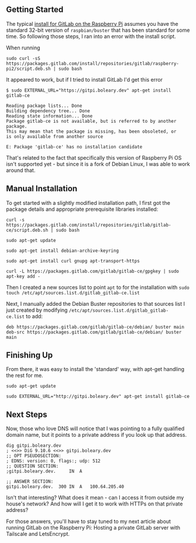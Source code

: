## Getting Started[](https://about.gitlab.com/blog/2022/03/14/installing-gitlab-on-raspberry-pi-64-bit-os/#getting-started)

The typical [install for GitLab on the Raspberry Pi](https://about.gitlab.com/install/#raspberry-pi-os) assumes you have the standard 32-bit version of `raspbian/buster` that has been standard for some time. So following those steps, I ran into an error with the install script.

When running

```
sudo curl -sS https://packages.gitlab.com/install/repositories/gitlab/raspberry-pi2/script.deb.sh | sudo bash
```

It appeared to work, but if I tried to install GitLab I'd get this error

```
$ sudo EXTERNAL_URL="https://gitpi.boleary.dev" apt-get install gitlab-ce

Reading package lists... Done
Building dependency tree... Done
Reading state information... Done
Package gitlab-ce is not available, but is referred to by another package.
This may mean that the package is missing, has been obsoleted, or
is only available from another source
 
E: Package 'gitlab-ce' has no installation candidate
```

That's related to the fact that specifically this version of Raspberry Pi OS isn't supported yet - but since it is a fork of Debian Linux, I was able to work around that.

## Manual Installation[](https://about.gitlab.com/blog/2022/03/14/installing-gitlab-on-raspberry-pi-64-bit-os/#manual-installation)

To get started with a slightly modified installation path, I first got the package details and appropriate prerequisite libraries installed:

```
curl -s https://packages.gitlab.com/install/repositories/gitlab/gitlab-ce/script.deb.sh | sudo bash

sudo apt-get update

sudo apt-get install debian-archive-keyring

sudo apt-get install curl gnupg apt-transport-https

curl -L https://packages.gitlab.com/gitlab/gitlab-ce/gpgkey | sudo apt-key add -
```

Then I created a new sources list to point `apt` to for the installation with `sudo touch /etc/apt/sources.list.d/gitlab_gitlab-ce.list`

Next, I manually added the Debian Buster repositories to that sources list I just created by modifying `/etc/apt/sources.list.d/gitlab_gitlab-ce.list` to add:

```
deb https://packages.gitlab.com/gitlab/gitlab-ce/debian/ buster main
deb-src https://packages.gitlab.com/gitlab/gitlab-ce/debian/ buster main
```

## Finishing Up[](https://about.gitlab.com/blog/2022/03/14/installing-gitlab-on-raspberry-pi-64-bit-os/#finishing-up)

From there, it was easy to install the 'standard' way, with apt-get handling the rest for me.

```
sudo apt-get update

sudo EXTERNAL_URL="http://gitpi.boleary.dev" apt-get install gitlab-ce
```

## Next Steps[](https://about.gitlab.com/blog/2022/03/14/installing-gitlab-on-raspberry-pi-64-bit-os/#next-steps)

Now, those who love DNS will notice that I was pointing to a fully qualified domain name, but it points to a private address if you look up that address.

```
dig gitpi.boleary.dev
; <<>> DiG 9.10.6 <<>> gitpi.boleary.dev
;; OPT PSEUDOSECTION:
; EDNS: version: 0, flags:; udp: 512
;; QUESTION SECTION:
;gitpi.boleary.dev.		IN	A

;; ANSWER SECTION:
gitpi.boleary.dev.	300	IN	A	100.64.205.40
```

Isn't that interesting? What does it mean - can I access it from outside my house's network? And how will I get it to work with HTTPs on that private address?

For those answers, you'll have to stay tuned to my next article about running GitLab on the Raspberry Pi: Hosting a private GitLab server with Tailscale and LetsEncrypt.